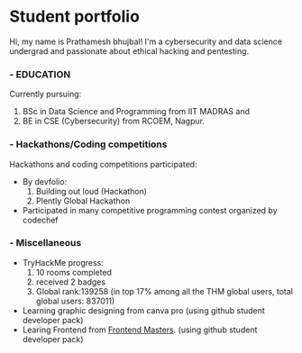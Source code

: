 # Student portfolio

Hi, my name is Prathamesh bhujbal! I'm
a cybersecurity and data science undergrad
and passionate about ethical hacking and pentesting.

### - EDUCATION
Currently pursuing:
1. BSc in Data Science and Programming from IIT MADRAS and
2. BE in CSE (Cybersecurity) from RCOEM, Nagpur.

### - Hackathons/Coding competitions
Hackathons and coding competitions participated:
- By devfolio:
    1. Building out loud (Hackathon)
    2. Plently Global Hackathon
- Participated in many competitive programming contest organized by codechef

### - Miscellaneous
- TryHackMe progress:
  1. 10 rooms completed
  2. received 2 badges
  3. Global rank:139258 (in top 17% among all the THM global users, total global users: 837011)
- Learning graphic designing from canva pro (using github student developer pack)
- Learing Frontend from [Frontend Masters](Frontendmasters.com). (using github student developer pack)
